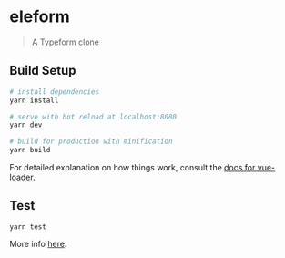 # eleform

> A Typeform clone

## Build Setup

``` bash
# install dependencies
yarn install

# serve with hot reload at localhost:8080
yarn dev

# build for production with minification
yarn build
```

For detailed explanation on how things work, consult the [docs for vue-loader](http://vuejs.github.io/vue-loader).

## Test

```
yarn test
```

More info [here](https://vue-test-utils.vuejs.org/guides/testing-SFCs-with-jest.html).
